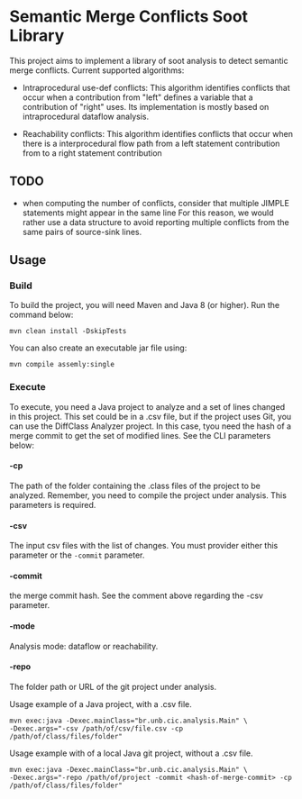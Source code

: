 # Semantic Merge Conflicts Soot Library

This project aims to implement a library of soot analysis to detect semantic merge conflicts.
Current supported algorithms:

   * Intraprocedural use-def conflicts: This algorithm identifies conflicts
    that occur when a contribution from "left" defines a variable
    that a contribution of "right" uses. Its implementation is mostly based on
    intraprocedural dataflow analysis.

   * Reachability conflicts: This algorithm identifies conflicts that occur
   when there is a interprocedural flow path from a left statement contribution from
   to a right statement contribution



## TODO

   * when computing the number of conflicts, consider that multiple JIMPLE statements might appear in the same line
   For this reason, we would rather use a data structure to avoid reporting multiple conflicts from the same pairs
   of source-sink lines.

## Usage

### Build

To build the project, you will need Maven and Java 8 (or higher). Run the command below:

```SHELL
mvn clean install -DskipTests
```

You can also create an executable jar file using: 

```SHELL
mvn compile assemly:single
```
### Execute

To execute, you need a Java project to analyze and a set of lines changed in this project.
This set could be in a .csv file, but if the project uses Git, you can use the DiffClass Analyzer project.
In this case, tyou need the hash of a merge commit to get the set of modified lines. See the CLI parameters below:


#### -cp
The path of the folder containing the .class files of the project to be analyzed.
Remember, you need to compile the project under analysis. This parameters is required.

#### -csv
The input csv files with the list of changes. You must provider either this parameter or the ```-commit``` parameter.

#### -commit
the merge commit hash. See the comment above regarding the -csv parameter.

#### -mode
Analysis mode: dataflow or reachability.

#### -repo
The folder path or URL of the git project under analysis.

Usage example of a Java project, with a .csv file.

```SHELL
mvn exec:java -Dexec.mainClass="br.unb.cic.analysis.Main" \
-Dexec.args="-csv /path/of/csv/file.csv -cp /path/of/class/files/folder"
```

Usage example with of a local Java git project, without a .csv file.

```SHELL
mvn exec:java -Dexec.mainClass="br.unb.cic.analysis.Main" \
-Dexec.args="-repo /path/of/project -commit <hash-of-merge-commit> -cp /path/of/class/files/folder"
```

